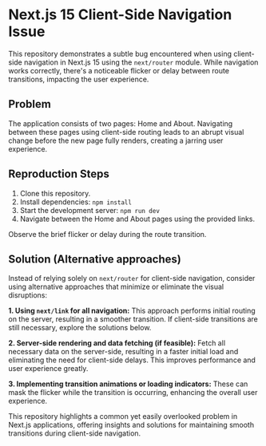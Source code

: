 # Next.js 15 Client-Side Navigation Issue

This repository demonstrates a subtle bug encountered when using client-side navigation in Next.js 15 using the `next/router` module.  While navigation works correctly, there's a noticeable flicker or delay between route transitions, impacting the user experience.

## Problem

The application consists of two pages: Home and About.  Navigating between these pages using client-side routing leads to an abrupt visual change before the new page fully renders, creating a jarring user experience.

## Reproduction Steps

1. Clone this repository.
2. Install dependencies: `npm install`
3. Start the development server: `npm run dev`
4. Navigate between the Home and About pages using the provided links.

Observe the brief flicker or delay during the route transition.

## Solution (Alternative approaches)

Instead of relying solely on `next/router` for client-side navigation, consider using alternative approaches that minimize or eliminate the visual disruptions:

**1. Using `next/link` for all navigation:** This approach performs initial routing on the server, resulting in a smoother transition. If client-side transitions are still necessary, explore the solutions below.

**2. Server-side rendering and data fetching (if feasible):**  Fetch all necessary data on the server-side, resulting in a faster initial load and eliminating the need for client-side delays. This improves performance and user experience greatly. 

**3. Implementing transition animations or loading indicators:** These can mask the flicker while the transition is occurring, enhancing the overall user experience. 

This repository highlights a common yet easily overlooked problem in Next.js applications, offering insights and solutions for maintaining smooth transitions during client-side navigation.